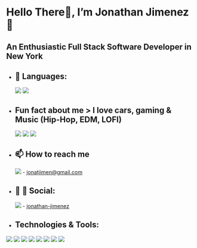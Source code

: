 # Hello There👋, I’m Jonathan Jimenez :blond_haired_person:

## An Enthusiastic Full Stack Software Developer in New York

- ## :notebook_with_decorative_cover: Languages:

   ![](	https://img.shields.io/badge/Python-FFD43B?style=for-the-badge&logo=python&logoColor=darkgreen)
   ![](	https://img.shields.io/badge/JavaScript-F7DF1E?style=for-the-badge&logo=javascript&logoColor=black)
   
- ## Fun fact about me > I love cars, gaming & Music (Hip-Hop, EDM, LOFI)
  ![](https://img.shields.io/badge/PlayStation-003791?style=for-the-badge&logo=playstation&logoColor=white)
  ![](https://img.shields.io/badge/Xbox-107C10?style=for-the-badge&logo=xbox&logoColor=white)
  ![](https://img.shields.io/badge/Steam-000000?style=for-the-badge&logo=steam&logoColor=white)
 
- ## 📫 How to reach me 

   ![](https://img.shields.io/badge/Gmail-D14836?style=for-the-badge&logo=gmail&logoColor=white) - jonatjimen@gmail.com

- ## :man: :man: Social:

     ![](https://img.shields.io/badge/LinkedIn-0077B5?style=for-the-badge&logo=linkedin&logoColor=white) - [jonathan-jimenez](https://www.linkedin.com/in/jonathan-jimenez101/) 

- ## Technologies & Tools:

![](https://img.shields.io/badge/React-20232A?style=for-the-badge&logo=react&logoColor=61DAFB)  ![](https://img.shields.io/badge/Jupyter-F37626.svg?&style=for-the-badge&logo=Jupyter&logoColor=white) ![](https://img.shields.io/badge/Flask-000000?style=for-the-badge&logo=flask&logoColor=white) ![](https://img.shields.io/badge/Heroku-430098?style=for-the-badge&logo=heroku&logoColor=white) ![](https://img.shields.io/badge/PostgreSQL-316192?style=for-the-badge&logo=postgresql&logoColor=white) ![](https://img.shields.io/badge/Opera-FF1B2D?style=for-the-badge&logo=Opera&logoColor=white) ![](	https://img.shields.io/badge/Ubuntu-E95420?style=for-the-badge&logo=ubuntu&logoColor=white) ![](	https://img.shields.io/badge/Visual_Studio_Code-0078D4?style=for-the-badge&logo=visual%20studio%20code&logoColor=white)

<!---
jonathanj101/jonathanj101 is a ✨ special ✨ repository because its `README.md` (this file) appears on your GitHub profile.
You can click the Preview link to take a look at your changes.
--->
